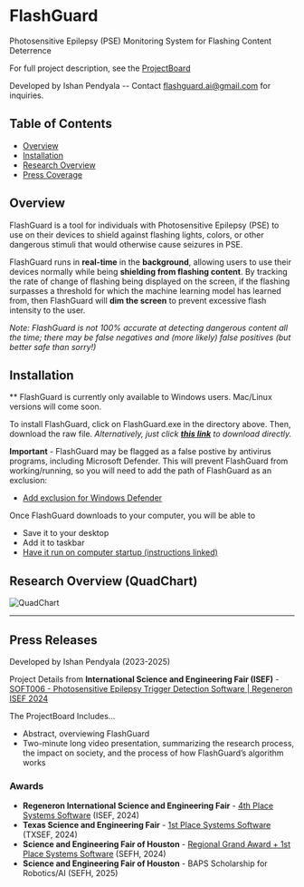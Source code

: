 
# FlashGuard


Photosensitive Epilepsy (PSE) Monitoring System for Flashing Content Deterrence

For full project description, see the [ProjectBoard](https://isef.net/project/soft006-photosensitive-epilepsy-trigger-detection-software)

Developed by Ishan Pendyala -- Contact flashguard.ai@gmail.com for inquiries.
## Table of Contents
 - [Overview](##-Overview)
 - [Installation](##-Installation)
 - [Research Overview](##-Research-Overview)
 - [Press Coverage](##-Press-Releases)
## Overview

FlashGuard is a tool for individuals with Photosensitive Epilepsy (PSE) to use on their devices to shield against flashing lights, colors, or other dangerous stimuli that would otherwise cause seizures in PSE.

FlashGuard runs in __real-time__ in the __background__, allowing users to use their devices normally while being __shielding from flashing content__. By tracking the rate of change of flashing being displayed on the screen, if the flashing surpasses a threshold for which the machine learning model has learned from, then FlashGuard will __dim the screen__ to prevent excessive flash intensity to the user.

_Note: FlashGuard is not 100% accurate at detecting dangerous content all the time; there may be false negatives and (more likely) false positives (but better safe than sorry!)_ 


## Installation

** FlashGuard is currently only available to Windows users. Mac/Linux versions will come soon.

To install FlashGuard, click on FlashGuard.exe in the directory above. Then, download the raw file.
*Alternatively, just click [__this link__](https://github.com/IshPen/FlashGuard/raw/refs/heads/main/FlashGuard.exe?download=) to download directly.*

****Important**** - FlashGuard may be flagged as a false postive by antivirus programs, including Microsoft Defender. This will prevent FlashGuard from working/running, so you will need to add the path of FlashGuard as an exclusion: 
 - [Add exclusion for Windows Defender](https://support.microsoft.com/en-us/windows/virus-and-threat-protection-in-the-windows-security-app-1362f4cd-d71a-b52a-0b66-c2820032b65e)


Once FlashGuard downloads to your computer, you will be able to
 - Save it to your desktop
 - Add it to taskbar
 - [Have it run on computer startup (instructions linked)](https://support.microsoft.com/en-us/windows/configure-startup-applications-in-windows-115a420a-0bff-4a6f-90e0-1934c844e47)
## Research Overview (QuadChart)

![QuadChart](https://res.cloudinary.com/projectboard/image/fetch/c_fill/https://firebasestorage.googleapis.com/v0/b/project-leo-mvp.appspot.com/o/attachments%252F5b98c70e-4e1e-42d9-9a96-6f4ebb067274%252F3572d7f8e81%3Falt%3Dmedia%26token%3D6cb6ffcc-9ef6-4cf7-802a-11e4b04914b2)

-----

## Press Releases

Developed by Ishan Pendyala (2023-2025)

Project Details from **International Science and Engineering Fair (ISEF)** - [SOFT006 - Photosensitive Epilepsy Trigger Detection Software | Regeneron ISEF 2024](https://partner.projectboard.world/isef/project/soft006-photosensitive-epilepsy-trigger-detection-software)

The ProjectBoard Includes…
 - Abstract, overviewing FlashGuard
  - Two-minute long video presentation, summarizing the research process, the impact on society, and the process of how FlashGuard’s algorithm works

### Awards
 - **Regeneron International Science and Engineering Fair** - [4th Place Systems Software](https://partner.projectboard.world/isef/project/soft006-photosensitive-epilepsy-trigger-detection-software) (ISEF, 2024)
 - **Texas Science and Engineering Fair** - [1st Place Systems Software](https://myreporternews.com/2024/03/27/fhs-sophomore-takes-1st-place-at-state-science-fair/) (TXSEF, 2024)
 - **Science and Engineering Fair of Houston** - [Regional Grand Award + 1st Place Systems Software](https://www.facebook.com/photo.php?fbid=718165610384469&id=100065731101159&set=a.407815804752786) (SEFH, 2024)
 - **Science and Engineering Fair of Houston** - BAPS Scholarship for Robotics/AI (SEFH, 2025)

